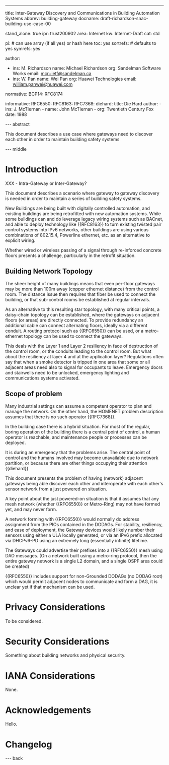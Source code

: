 ---
title: Inter-Gateway Discovery and Communications in Building Automation Systems
abbrev: building-gateway
docname: draft-richardson-snac-building-use-case-00

stand_alone: true
ipr: trust200902
area: Internet
kw: Internet-Draft
cat: std

pi:    # can use array (if all yes) or hash here
  toc: yes
  sortrefs:   # defaults to yes
  symrefs: yes

author:

- ins: M. Richardson
  name: Michael Richardson
  org: Sandelman Software Works
  email: mcr+ietf@sandelman.ca
- ins: W. Pan
  name: Wei Pan
  org: Huawei Technologies
  email: william.panwei@huawei.com

normative:
  BCP14: RFC8174

informative:
  RFC6550:
  RFC8163:
  RFC7368:
  diehard:
    title: Die Hard
    author:
     - ins: J. McTiernan
     - name: John McTiernan
     - org: Twentieth Century Fox
    date: 1988

--- abstract

This document describes a use case where gateways need to discover each other in order to maintain building safety systems

--- middle

# Introduction

XXX - Intra-Gateway or Inter-Gateway?

This document describes a scenario where gateway to gateway discovery is needed in order to maintain a series of building safety systems.

New Buildings are being built with digitally controlled automation, and existing buildings are being retrofitted with new automation systems.
While some buildings can and do leverage legacy wiring systems such as BACnet, and able to deploy technology like {{RFC8163}} to turn existing twisted pair control systems into IPv6 networks, other buildings are using various combinations of 802.15.4, Powerline ethernet, etc.  as an alternative to explicit wiring.

Whether wired or wireless passing of a signal through re-inforced concrete floors presents a challenge, particularly in the retrofit situation.

## Building Network Topology

The sheer height of many buildings means that even per-floor gateways may be more than 100m away (copper ethernet distance) from the control room.
The distance issue then requires that fiber be used to connect the building, or that sub-control rooms be established at regular intervals.

As an alternative to this resulting star topology, with many critical points, a daisy-chain topology can be established, where the gateways on adjacent floors (or areas) are directly connected.
To provide redundancy an additional cable can connect alternating floors, ideally via a different conduit.
A routing protocol such as {{RFC6550}} can be used, or a metro-ethernet topology can be used to connect the gateways.

This deals with the Layer 1 and Layer 2 resiliency in face of destruction of the control room, or the conduits leading to the control room.
But what about the resiliency at layer 4 and at the application layer?
Regulations often say that when a smoke detector is tripped in one area that some or all adjacent areas need also to signal for occupants to leave.
Emergency doors and stairwells need to be unlocked, emergency lighting and communications systems activated.

## Scope of problem

Many industrial settings can assume a competent operator to plan and manage the network.
On the other hand, the HOMENET problem description assumes that there is no such operator {{RFC7368}}.

In the building case there is a hybrid situation.
For most of the regular, boring operation of the building there is a central point of control, a
human operator is reachable, and maintenance people or processes can be deployed.

It is during an emergency that the problems arise.
The central point of control and the humans involved may become unavailable due to network partition, or because there are other things occupying their attention {{diehard}}

This document presents the problem of having (network) adjacent gateways being able discover each other and interoperate with each other's sensor network from a just powered on situation.

A key point about the just powered-on situation is that it assumes that any mesh network (whether {{RFC6550}} or Metro-Ring) may not have formed yet, and may never form.

A network forming with {{RFC6550}} would normally do address assignment from the PIOs contained in the DODAGs.
For stability, resiliency, and ease of deployment, the Gateway devices would likely number their sensors using either a ULA locally generated, or via an IPv6 prefix allocated via DHCPv6-PD using an extremely long (essentially infinite) lifetime.

The Gateways could advertise their prefixes into a {{RFC6550}} mesh using DAO messages.
(On a network built using a metro-ring protocol, then the entire gateway network is a single L2 domain, and a single OSPF area could be created)

{{RFC6550}} includes support for non-Grounded DODAGs (no DODAG root) which would permit adjacent nodes to communicate and form a DAG, it is unclear yet if that mechanism can be used.


# Privacy Considerations

To be considered.

# Security Considerations

Something about building networks and physical security.

# IANA Considerations

None.

# Acknowledgements

Hello.

# Changelog


--- back

